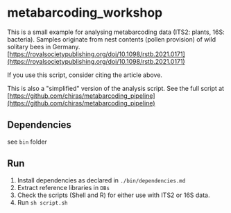 # metabarcoding_workshop

This is a small example for analysing metabarcoding data (ITS2: plants, 16S: bacteria). Samples originate from nest contents (pollen provision) of wild solitary bees in Germany. [https://royalsocietypublishing.org/doi/10.1098/rstb.2021.0171](https://royalsocietypublishing.org/doi/10.1098/rstb.2021.0171)

If you use this script, consider citing the article above.

This is also a "simplified" version of the analysis script. See the full script at [https://github.com/chiras/metabarcoding_pipeline](https://github.com/chiras/metabarcoding_pipeline)

## Dependencies
see ```bin``` folder

## Run

1) Install dependencies as declared in ```./bin/dependencies.md```
2) Extract reference libraries in ```DBs```
3) Check the scripts (Shell and R) for either use with ITS2 or 16S data.
4) Run ```sh script.sh``` 

